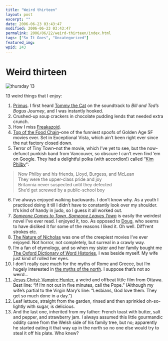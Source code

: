 ```yaml
---
title: "Weird thirteen"
layout: post
excerpt: ""
date: 2006-06-23 03:43:47
modified: 2006-06-23 03:43:47
permalink: 2006/06/22/weird-thirteen/index.html
tags: ["So It Goes", "Uncategorized"]
featured_img: 
wpid: 243
---
```


# Weird thirteen

![thursday 13](http://www.patrickjohanneson.com/deardiary/wp-content/uploads/2006/05/thursday13.jpg)

13 weird things that I enjoy:

1. [Primus](http://www.primusville.com/). I first heard [Tommy the Cat](http://www.primusville.com/disco/seas_lyrics_tommy.html) on the soundtrack to *Bill and Ted’s Bogus Journey*, and I was instantly hooked.
2. Crushed-up soup crackers in chocolate pudding lends that needed extra crunch.
3. How I miss [Freakazoid](http://www.youtube.com/watch?v=sEcxwMxfB3I).
4. [Top of the Food Chain](http://www.imdb.com/title/tt0159797/)–one of the funniest spoofs of Golden Age SF movies ever. Set in Exceptional Vista, which ain’t been right ever since the nut factory closed down.
5. Terror of Tiny Town–not the movie, which I’ve yet to see, but the now-defunct punkish band from Vancouver, so obscure I can’t even find ’em on Google. They had a delightful polka (with accordion!) called “[Kim Philby](http://en.wikipedia.org/wiki/Kim_Philby)“:  
  > Now Philby and his friends, Lloyd, Burgess, and McLean  
  > They were the upper-class pride and joy  
  > Britannia never suspected until they defected  
  > She’d get screwed by a public-school boy
6. I’ve always enjoyed walking backwards. I don’t know why. As a youth I practiced doing it till I didn’t have to constantly look over my shoulder. It’s kind of handy in judo, so I guess it all worked out.
7. [*Someone Comes to Town, Someone Leaves Town*](http://craphound.com/someone/) is easily the weirdest novel I’ve ever read. I enjoyed it, too. As opposed to [Doug](http://ballsandwalnuts.com/?p=834), who seems to have disliked it for some of the reasons I liked it. Oh well. Diff’rent strokes etc.
8. [The Nature of Nicholas](http://www.imdb.com/title/tt0305882/) was one of the creepiest movies I’ve ever enjoyed. Not horror, not completely, but surreal in a crawly way.
9. I’m a fan of etymology, and so when my sister and her family bought me [The Oxford Dictionary of Word Histories](http://www.amazon.com/gp/product/0198631219/sr=8-2/qid=1149817140/ref=pd_bbs_2/103-7109574-2683818?%5Fencoding=UTF8), I was beside myself. My wife just kind of rolled her eyes.
10. I don’t really care much for the myths of Rome and Greece, but I’m hugely interested in [the myths of the north](http://www.pantheon.org/areas/mythology/europe/norse/). I suppose that’s not so weird…
11. [Jesus Christ: Vampire Hunter](http://www.odessafilmworks.com/jcvh/), a weird and offbeat little film from Ottawa. Best line: “If I’m not out in five minutes, call the Pope.” (Although my wife’s partial to the Virgin Mary’s line: “Lesbians, God love them. They get so much done in a day.”)
12. Leaf lettuce, straight from the garden, rinsed and then sprinkled oh-so-lightly with sugar, is delicious.
13. And the last one, inherited from my father: French toast with butter, salt and pepper, and strawberry jam. I always assumed this little gourmandic oddity came from the Welsh side of his family tree, but no; apparently he started eating it that way up in the north so no one else would try to steal it off his plate. Who knew?